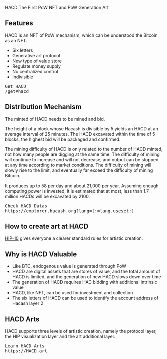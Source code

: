 HACD
The First PoW NFT and PoW Generation Art



## Features

HACD is an NFT of PoW mechanism, which can be understood the Bitcoin as an NFT.

- Six letters
- Generative art protocol
- New type of value store
- Regulate money supply
- No centralized control
- Indivisible
  
  
<pre class="links">
Get HACD
/get#hacd
</pre>

## Distribution Mechanism

The minted of HACD needs to be mined and bid.

The height of a block whose Hacash is divisible by 5 yields an HACD at an average interval of 25 minutes. The HACD excavated within the time of 5 blocks, the highest bid will be packaged and confirmed.

The mining difficulty of HACD is only related to the number of HACD minted, not how many people are digging at the same time. The difficulty of mining will continue to increase and will not decrease, and output can be stopped at any time according to market conditions. The difficulty of mining will slowly rise to the limit, and eventually far exceed the difficulty of mining Bitcoin.

It produces up to 58 per day and about 21,000 per year. Assuming enough computing power is invested, it is estimated that at most, less than 1.7 million HACDs will be excavated by 2100.
  
<pre class="links">
Check HACD Datas
https://explorer.hacash.org?lang=[:=lang.useset:]
</pre>


<a name="hip"></a>


<a name="art"></a>


## How to create art at HACD

[HIP-10](https://github.com/hacash/paper/blob/master/HIP/diamond/PoW_Art_Standard.mediawiki) gives everyone a clearer standard rules for artistic creation.


## Why is HACD Valuable

- Like BTC, endogenous value is generated through PoW
- HACD are digital assets that are stores of value, and the total amount of HACD is limited, and the generation of new HACD slows down over time
- The generation of HACD requires HAC bidding with additional intrinsic value
- HACD, like NFT, can be used for investment and collection
- The six letters of HACD can be used to identify the account address of Hacash layer 2

## HACD Arts

HACD supports three levels of artistic creation, namely the protocol layer, the HIP visualization layer and the art additional layer.

<pre class="links">
Learn HACD Arts
https://HACD.art
</pre>
